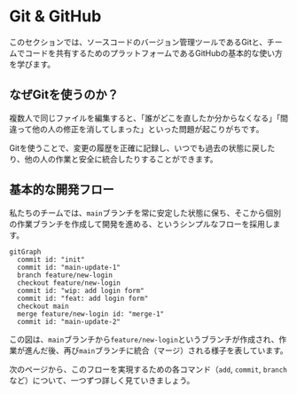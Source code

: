 # Git & GitHub

このセクションでは、ソースコードのバージョン管理ツールであるGitと、チームでコードを共有するためのプラットフォームであるGitHubの基本的な使い方を学びます。

## なぜGitを使うのか？

複数人で同じファイルを編集すると、「誰がどこを直したか分からなくなる」「間違って他の人の修正を消してしまった」といった問題が起こりがちです。

Gitを使うことで、変更の履歴を正確に記録し、いつでも過去の状態に戻したり、他の人の作業と安全に統合したりすることができます。

## 基本的な開発フロー

私たちのチームでは、`main`ブランチを常に安定した状態に保ち、そこから個別の作業ブランチを作成して開発を進める、というシンプルなフローを採用します。

```mermaid
gitGraph
  commit id: "init"
  commit id: "main-update-1"
  branch feature/new-login
  checkout feature/new-login
  commit id: "wip: add login form"
  commit id: "feat: add login form"
  checkout main
  merge feature/new-login id: "merge-1"
  commit id: "main-update-2"
```

この図は、`main`ブランチから`feature/new-login`というブランチが作成され、作業が進んだ後、再び`main`ブランチに統合（マージ）される様子を表しています。

次のページから、このフローを実現するための各コマンド（`add`, `commit`, `branch`など）について、一つずつ詳しく見ていきましょう。
